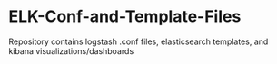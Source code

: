 # ELK-Conf-and-Template-Files
Repository contains logstash .conf files, elasticsearch templates, and kibana visualizations/dashboards
